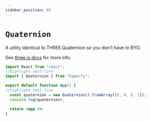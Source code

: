 ```yaml
---
sidebar_position: 60
---
```


# `Quaternion`

A utility identical to THREE.Quaternion so you don't have to BYO.

See [three.js docs](https://threejs.org/docs/#api/en/math/Quaternion) for more info.

```jsx
import React from "react";
//highlight-next-line
import { Quaternion } from "hyperfy";

export default function App() {
//highlight-next-line
  const quaternion = new Quaternion().fromArray([0, 0, 0, 1]);
  console.log(quaternion);

  return <app />;
}
```
